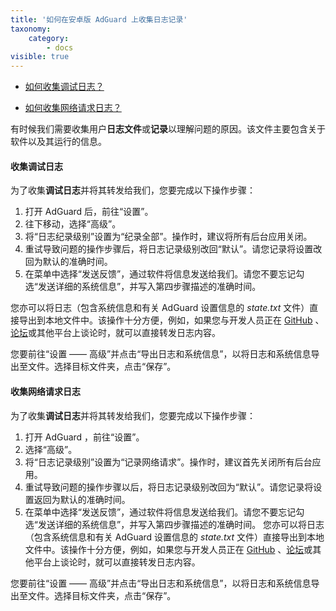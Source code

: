 ```yaml
---
title: '如何在安卓版 AdGuard 上收集日志记录'
taxonomy:
    category:
        - docs
visible: true
---
```


* [如何收集调试日志？](#debug)

* [如何收集网络请求日志？](#web)


有时候我们需要收集用户**日志文件**或**记录**以理解问题的原因。该文件主要包含关于软件以及其运行的信息。


<a id="debug"></a>

#### 收集调试日志

为了收集**调试日志**并将其转发给我们，您要完成以下操作步骤：
1.	打开 AdGuard 后，前往“设置”。
2.	往下移动，选择“高级”。
3.	将“日志纪录级别”设置为“纪录全部”。操作时，建议将所有后台应用关闭。
4.	重试导致问题的操作步骤后，将日志记录级别改回“默认”。请您记录将设置改回为默认的准确时间。
5.	在菜单中选择“发送反馈”，通过软件将信息发送给我们。请您不要忘记勾选“发送详细的系统信息”，并写入第四步骤描述的准确时间。


您亦可以将日志（包含系统信息和有关 AdGuard 设置信息的 *state.txt* 文件）直接导出到本地文件中。该操作十分方便，例如，如果您与开发人员正在 [GitHub](https://github.com/Adguardteam/) 、[论坛](https://forum.adguard.com/)或其他平台上谈论时，就可以直接转发日志内容。


您要前往“设置 —— 高级”并点击“导出日志和系统信息”，以将日志和系统信息导出至文件。选择目标文件夹，点击“保存”。

<a id="web"></a>

#### 收集网络请求日志

为了收集**调试日志**并将其转发给我们，您要完成以下操作步骤：
1.	打开 AdGuard ，前往“设置”。
2.	选择“高级”。
3.	将“日志记录级别”设置为“记录网络请求”。操作时，建议首先关闭所有后台应用。
4.	重试导致问题的操作步骤以后，将日志记录级别改回为“默认”。请您记录将设置返回为默认的准确时间。
5.	在菜单中选择“发送反馈”，通过软件将信息发送给我们。请您不要忘记勾选“发送详细的系统信息”，并写入第四步骤描述的准确时间。
您亦可以将日志（包含系统信息和有关 AdGuard 设置信息的 *state.txt* 文件）直接导出到本地文件中。该操作十分方便，例如，如果您与开发人员正在 [GitHub](https://github.com/Adguardteam/) 、[论坛](https://forum.adguard.com/)或其他平台上谈论时，就可以直接转发日志内容。

您要前往“设置 —— 高级”并点击“导出日志和系统信息”，以将日志和系统信息导出至文件。选择目标文件夹，点击“保存”。
<br>
<br>
<br>
<br>
<br>

